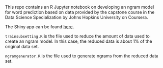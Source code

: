 This repo contains an R Jupyter notebook on developing an ngram model for word prediction based on data provided by the capstone course in the Data Science Specialization by Johns Hopkins University on Coursera.

The Shiny app can be found [here](https://hiromiyake.shinyapps.io/wordprediction/).

`trainsubsetting.R` is the file used to reduce the amount of data used to create an ngram model. In this case, the reduced data is about 1% of the original data set.

`ngramgenerator.R` is the file used to generate ngrams from the reduced data set.